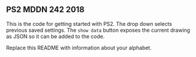 ## PS2 MDDN 242 2018

This is the code for getting started with PS2. The drop down
selects previous saved settings. The `show data` button exposes
the current drawing as JSON so it can be added to the code.

Replace this README with information about your alphabet.